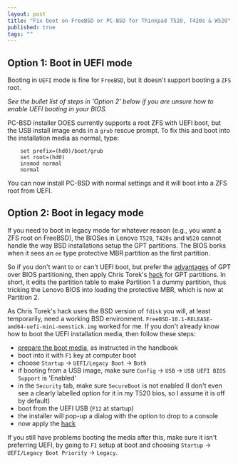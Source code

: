 ```yaml
---
layout: post
title: "Fix boot on FreeBSD or PC-BSD for Thinkpad T520, T420s & W520"
published: true
tags: ""
---
```


## Option 1: Boot in UEFI mode

Booting in `UEFI` mode is fine for `FreeBSD`, but it doesn't support booting a `ZFS` root. 

_See the bullet list of steps in 'Option 2' below if you are unsure how to enable UEFI booting in your BIOS._

PC-BSD installer DOES currently supports a root ZFS with UEFI boot, but the USB install image ends in a `grub` rescue prompt. To fix this and boot into the installation media as normal, type:

```
    set prefix=(hd0)/boot/grub
    set root=(hd0)
    insmod normal
    normal
```

You can now install PC-BSD with normal settings and it will boot into a ZFS root from UEFI. 

## Option 2: Boot in legacy mode

If you need to boot in legacy mode for whatever reason (e.g., you want a ZFS root on FreeBSD), the BIOSes in Lenovo `T520`, `T420s` and `W520` cannot handle the way BSD installations setup the GPT partitions. The BIOS borks when it sees an `ee` type protective MBR partition as the first partition. 

So if you don't want to or can't UEFI boot, but prefer the [advantages](https://wiki.manjaro.org/index.php?title=Some_basics_of_MBR_v/s_GPT_and_BIOS_v/s_UEFI#MBR_vs._GPT) of GPT over BIOS partitioning, then apply Chris Torek's [hack](http://lists.freebsd.org/pipermail/freebsd-i386/2013-March/010437.html) for GPT partitions. In short, it edits the partition table to make Partition 1 a dummy partition, thus tricking the Lenovo BIOS into loading the protective MBR, which is now at Partition 2.

As Chris Torek's hack uses the BSD version of `fdisk` you will, at least temporarily, need a working BSD environment. `FreeBSD-10.1-RELEASE-amd64-uefi-mini-memstick.img` worked for me. If you don't already know how to boot the UEFI installation media, then follow these steps:

- [prepare the boot media](https://www.freebsd.org/doc/handbook/install-pre.html#install-boot-media), as instructed in the handbook
- boot into it with `F1` key at computer boot
- choose `Startup` -> `UEFI/Legacy Boot` -> `Both`
- if booting from a USB image, make sure `Config` -> `USB` -> `USB UEFI BIOS Support` is 'Enabled'
- in the `Security` tab, make sure `SecureBoot` is not enabled (I don't even see a clearly labelled option for it in my T520 bios, so I assume it is off by default)
- boot from the UEFI USB (`F12` at startup)
- the installer will pop-up a dialog with the option to drop to a console
- now apply the [hack](http://lists.freebsd.org/pipermail/freebsd-i386/2013-March/010437.html)

If you still have problems booting the media after this, make sure it isn't preferring UEFI, by going to `F1` setup at boot and choosing `Startup` -> `UEFI/Legacy Boot Priority` -> `Legacy`.